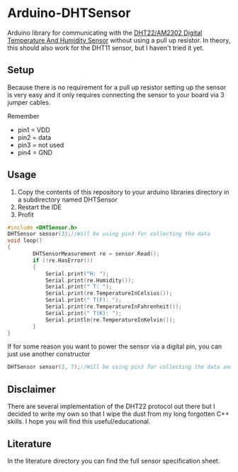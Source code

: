 # Arduino-DHTSensor
Arduino library for communicating with the [DHT22/AM2302 Digital Temperature And Humidity Sensor](https://rover.ebay.com/rover/1/711-53200-19255-0/1?icep_id=114&ipn=icep&toolid=20004&campid=5338101636&mpre=http%3A%2F%2Fwww.ebay.com%2Fitm%2FDHT22-AM2302-Digital-Temperature-And-Humidity-Sensor-Replace-SHT11-SHT15-%2F381605063274%3Fhash%3Ditem58d96f2a6a%3Ag%3AEYwAAOSwajVUNpxD) without using a pull up resistor. In theory, this should also work for the DHT11 sensor, but I haven't tried it yet.

## Setup
Because there is no requirement for a pull up resistor setting up the sensor is very easy and it only requires connecting the sensor to your board via 3 jumper cables.

Remember
* pin1 = VDD
* pin2 = data
* pin3 = not used
* pin4 =  GND

## Usage

1. Copy the contents of this repository to your arduino libraries directory in a subdirectory named DHTSensor
2. Restart the IDE
3. Profit

```c
#include <DHTSensor.h>
DHTSensor sensor(3);//Will be using pin3 for collecting the data
void loop()
{
		DHTSensorMeasurement re = sensor.Read();
		if (!re.HasError())
		{
			Serial.print("H: ");
			Serial.print(re.Humidity());
			Serial.print(" T: ");
			Serial.print(re.TemperatureInCelsius());
			Serial.print(" T(F): ");
			Serial.print(re.TemperatureInFahrenheit());
			Serial.print(" T(K): ");			
			Serial.println(re.TemperatureInKelvin());
		}
}
```
If for some reason you want to power the sensor via a digital pin, you can just use another constructor
```c
DHTSensor sensor(3, 7);//Will be using pin3 for collecting the data and pin7 for powering up the sensor
```

## Disclaimer
There are several implementation of the DHT22 protocol out there but I decided to write my own so that I wipe the dust from my long forgotten C++ skills. I hope you will find this useful/educational.

## Literature
In the literature directory you can find the full sensor specification sheet.
